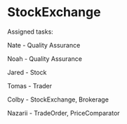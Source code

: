 # StockExchange


Assigned tasks: 

Nate - Quality Assurance

Noah - Quality Assurance

Jared - Stock

Tomas - Trader

Colby - StockExchange, Brokerage

Nazarii - TradeOrder, PriceComparator
